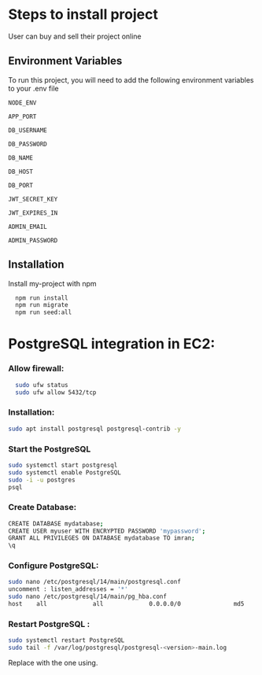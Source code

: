 # Steps to install project

User can buy and sell their project online

## Environment Variables

To run this project, you will need to add the following environment variables to your .env file

`NODE_ENV`

`APP_PORT`

`DB_USERNAME`

`DB_PASSWORD`

`DB_NAME`

`DB_HOST`

`DB_PORT`

`JWT_SECRET_KEY`

`JWT_EXPIRES_IN`

`ADMIN_EMAIL`

`ADMIN_PASSWORD`

## Installation

Install my-project with npm

```bash
  npm run install
  npm run migrate
  npm run seed:all
```

# PostgreSQL integration in EC2:

### Allow firewall:

```bash
  sudo ufw status
  sudo ufw allow 5432/tcp
```

### Installation:

```bash
sudo apt install postgresql postgresql-contrib -y
```

### Start the PostgreSQL

```bash
sudo systemctl start postgresql
sudo systemctl enable PostgreSQL
sudo -i -u postgres
psql
```

### Create Database:

```bash
CREATE DATABASE mydatabase;
CREATE USER myuser WITH ENCRYPTED PASSWORD 'mypassword';
GRANT ALL PRIVILEGES ON DATABASE mydatabase TO imran;
\q
```

### Configure PostgreSQL:

```bash
sudo nano /etc/postgresql/14/main/postgresql.conf
uncomment : listen_addresses = '*'
sudo nano /etc/postgresql/14/main/pg_hba.conf
host    all             all             0.0.0.0/0               md5
```

### Restart PostgreSQL :

```bash
sudo systemctl restart PostgreSQL
sudo tail -f /var/log/postgresql/postgresql-<version>-main.log
```

Replace <version> with the one using.
